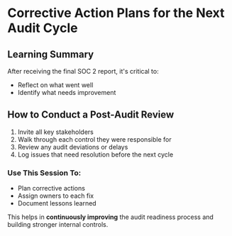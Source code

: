 # Corrective Action Plans for the Next Audit Cycle

## Learning Summary

After receiving the final SOC 2 report, it's critical to:
- Reflect on what went well 
- Identify what needs improvement 

## How to Conduct a Post-Audit Review

1. Invite all key stakeholders
2. Walk through each control they were responsible for
3. Review any audit deviations or delays
4. Log issues that need resolution before the next cycle

### Use This Session To:
- Plan corrective actions
- Assign owners to each fix
- Document lessons learned

This helps in **continuously improving** the audit readiness process and building stronger internal controls.
